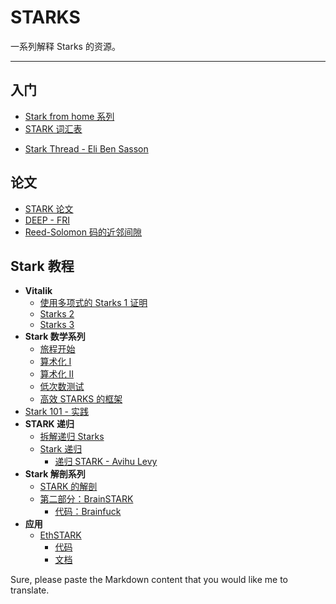 # STARKS

一系列解释 Starks 的资源。

---

## 入门

- [Stark from home 系列](https://www.youtube.com/playlist?list=PLcIyXLwiPilUFGw7r2uyWerOkbx4GFMXq)
- [STARK 词汇表](https://medium.com/starkware/starks-starkex-and-starknet-9a426680745a)
<!-- markdown-link-check-disable -->
- [Stark Thread - Eli Ben Sasson](https://twitter.com/EliBenSasson/status/1578380154476208131)

## 论文

- [STARK 论文](https://eprint.iacr.org/2018/046.pdf)
- [DEEP - FRI](https://eprint.iacr.org/2019/336.pdf)
- [Reed-Solomon 码的近邻间隙](https://eccc.weizmann.ac.il/report/2020/083/)

## Stark 教程

- **Vitalik**
  - [使用多项式的 Starks 1 证明](https://vitalik.ca/general/2017/11/09/starks_part_1.html)
  - [Starks 2](https://vitalik.ca/general/2017/11/22/starks_part_2.html)
  - [Starks 3](https://vitalik.ca/general/2018/07/21/starks_part_3.html)
- **Stark 数学系列**
  - [旅程开始](https://medium.com/starkware/stark-math-the-journey-begins-51bd2b063c71)
  - [算术化 I](https://medium.com/starkware/arithmetization-i-15c046390862)
  - [算术化 II](https://medium.com/starkware/arithmetization-ii-403c3b3f4355)
  - [低次数测试](https://medium.com/starkware/low-degree-testing-f7614f5172db)
  - [高效 STARKS 的框架](https://medium.com/starkware/a-framework-for-efficient-starks-19608ba06fbe)
- [Stark 101 - 实践](https://starkware.co/stark-101/)
- **STARK 递归**
  - [拆解递归 Starks](https://blog.oxor.io/zk-starks-part-one-4f482111b0a)
  - [Stark 递归](https://medium.com/starkware/recursive-starks-78f8dd401025)
    - [递归 STARK - Avihu Levy](https://www.youtube.com/watch?v=hjTCIT9BGkA)
- **Stark 解剖系列**
  - [STARK 的解剖](https://aszepieniec.github.io/stark-anatomy/)
  - [第二部分：BrainSTARK](https://aszepieniec.github.io/stark-brainfuck/index)
    - [代码：Brainfuck](https://github.com/andrewmilson/ministark/tree/main/examples/brainfuck)
- **应用**
  - [EthSTARK](https://www.youtube.com/watch?v=rReCK7TWCJI)
    - [代码](https://github.com/starkware-libs/ethSTARK)
    - [文档](https://eprint.iacr.org/2021/582.pdf)

Sure, please paste the Markdown content that you would like me to translate.
